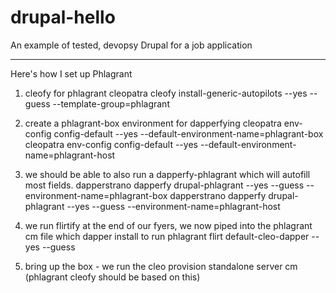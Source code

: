 drupal-hello
============

An example of tested, devopsy Drupal for a job application



----------------

Here's how I set up Phlagrant

1) cleofy for phlagrant
   cleopatra cleofy install-generic-autopilots --yes --guess --template-group=phlagrant

2) create a phlagrant-box environment for dapperfying
   cleopatra env-config config-default --yes --default-environment-name=phlagrant-box
   cleopatra env-config config-default --yes --default-environment-name=phlagrant-host

3) we should be able to also run a dapperfy-phlagrant which will autofill most fields.
   dapperstrano dapperfy drupal-phlagrant --yes --guess --environment-name=phlagrant-box
   dapperstrano dapperfy drupal-phlagrant --yes --guess --environment-name=phlagrant-host

4) we run flirtify at the end of our fyers, we now piped into the phlagrant cm file which dapper install to run
   phlagrant flirt default-cleo-dapper --yes --guess

5) bring up the box - we run the cleo provision standalone server cm (phlagrant cleofy should be based on this)